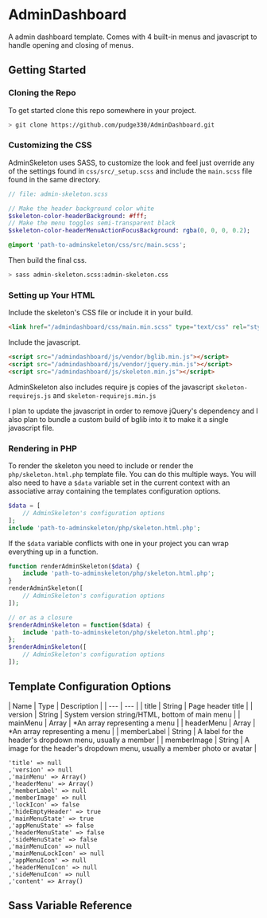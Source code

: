 # AdminDashboard

A admin dashboard template. Comes with 4 built-in menus and javascript to handle opening and closing of menus.

## Getting Started

### Cloning the Repo

To get started clone this repo somewhere in your project.

```bash
> git clone https://github.com/pudge330/AdminDashboard.git
```

### Customizing the CSS

AdminSkeleton uses SASS, to customize the look and feel just override any of the settings found in `css/src/_setup.scss` and include the `main.scss` file found in the same directory.

```sass
// file: admin-skeleton.scss

// Make the header background color white
$skeleton-color-headerBackground: #fff;
// Make the menu toggles semi-transparent black
$skeleton-color-headerMenuActionFocusBackground: rgba(0, 0, 0, 0.2);

@import 'path-to-adminskeleton/css/src/main.scss';
```

Then build the final css.

```bash
> sass admin-skeleton.scss:admin-skeleton.css
```

### Setting up Your HTML

Include the skeleton's CSS file or include it in your build.

```html
<link href="/admindashboard/css/main.min.scss" type="text/css" rel="stylesheet">
```

Include the javascript.

```html
<script src="/admindashboard/js/vendor/bglib.min.js"></script>
<script src="/admindashboard/js/vendor/jquery.min.js"></script>
<script src="/admindashboard/js/skeleton.min.js"></script>
```

AdminSkeleton also includes require js copies of the javascript `skeleton-requirejs.js` and `skeleton-requirejs.min.js`

I plan to update the javascript in order to remove jQuery's dependency and I also plan to bundle a custom build of bglib into it to make it a single javascript file.

### Rendering in PHP

To render the skeleton you need to include or render the `php/skeleton.html.php` template file. You can do this multiple ways. You will also need to have a `$data` variable set in the current context with an associative array containing the templates configuration options.

```php
$data = [
	// AdminSkeleton's configuration options
];
include 'path-to-adminskeleton/php/skeleton.html.php';
```

If the `$data` variable conflicts with one in your project you can wrap everything up in a function.

```php
function renderAdminSkeleton($data) {
	include 'path-to-adminskeleton/php/skeleton.html.php';	
}
renderAdminSkeleton([
	// AdminSkeleton's configuration options
]);

// or as a closure
$renderAdminSkeleton = function($data) {
	include 'path-to-adminskeleton/php/skeleton.html.php';	
};
$renderAdminSkeleton([
	// AdminSkeleton's configuration options
]);
```

## Template Configuration Options

| Name | Type | Description |
| ---  | --- |
| title | String | Page header title |
| version | String | System version string/HTML, bottom of main menu |
| mainMenu | Array | *An array representing a menu |
| headerMenu | Array | *An array representing a menu |
| memberLabel | String | A label for the header's dropdown menu, usually a member |
| memberImage | String | A image for the header's dropdown menu, usually a member photo or avatar |

	'title' => null
	,'version' => null
	,'mainMenu' => Array()
	,'headerMenu' => Array()
	,'memberLabel' => null
	,'memberImage' => null
	,'lockIcon' => false
	,'hideEmptyHeader' => true
	,'mainMenuState' => true
	,'appMenuState' => false
	,'headerMenuState' => false
	,'sideMenuState' => false
	,'mainMenuIcon' => null
	,'mainMenuLockIcon' => null
	,'appMenuIcon' => null
	,'headerMenuIcon' => null
	,'sideMenuIcon' => null
	,'content' => Array()

## Sass Variable Reference
